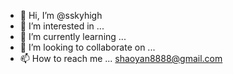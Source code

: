 - 👋 Hi, I’m @sskyhigh
- 👀 I’m interested in ...
- 🌱 I’m currently learning ...
- 💞️ I’m looking to collaborate on ...
- 📫 How to reach me ... shaoyan8888@gmail.com

<!---
sskyhigh/sskyhigh is a ✨ special ✨ repository because its `README.md` (this file) appears on your GitHub profile.
You can click the Preview link to take a look at your changes.
--->
